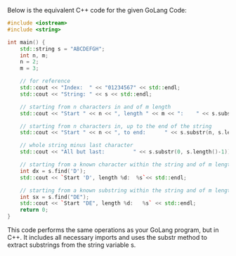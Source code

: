 Below is the equivalent C++ code for the given GoLang Code: 

```cpp
#include <iostream>
#include <string>

int main() {
    std::string s = "ABCDEFGH";
    int n, m;
    n = 2;
    m = 3;

    // for reference
    std::cout << "Index:  " << "01234567" << std::endl;
    std::cout << "String: " << s << std::endl;

    // starting from n characters in and of m length
    std::cout << "Start " << n << ", length " << m << ":    " << s.substr(n, m)) << std::endl;

    // starting from n characters in, up to the end of the string
    std::cout << "Start " << n << ", to end:      " << s.substr(n, s.length() - n)) << std::endl;

    // whole string minus last character
    std::cout << "All but last:         " << s.substr(0, s.length()-1))) << std::endl;

    // starting from a known character within the string and of m length
    int dx = s.find('D');
    std::cout << `Start 'D', length %d:  %s`<< std::endl;

    // starting from a known substring within the string and of m length
    int sx = s.find("DE");
    std::cout << `Start "DE", length %d:   %s` << std::endl;
    return 0;
}
```
This code performs the same operations as your GoLang program, but in C++. It includes all necessary imports and uses the substr method to extract substrings from the string variable s.
